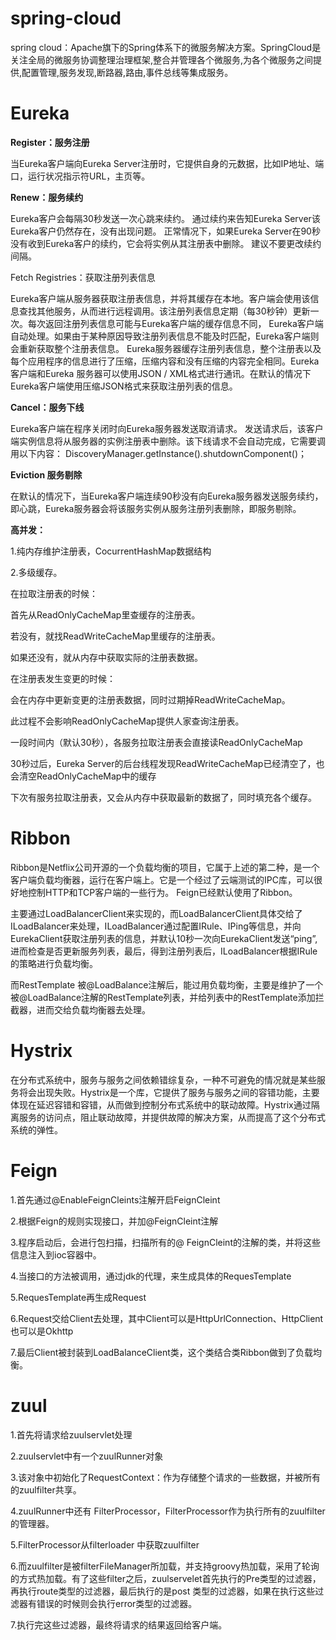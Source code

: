 # spring-cloud
spring cloud：Apache旗下的Spring体系下的微服务解决方案。SpringCloud是关注全局的微服务协调整理治理框架,整合并管理各个微服务,为各个微服务之间提供,配置管理,服务发现,断路器,路由,事件总线等集成服务。

# Eureka
**Register：服务注册**

当Eureka客户端向Eureka Server注册时，它提供自身的元数据，比如IP地址、端口，运行状况指示符URL，主页等。

**Renew：服务续约**

Eureka客户会每隔30秒发送一次心跳来续约。 通过续约来告知Eureka Server该Eureka客户仍然存在，没有出现问题。 正常情况下，如果Eureka Server在90秒没有收到Eureka客户的续约，它会将实例从其注册表中删除。 建议不要更改续约间隔。

Fetch Registries：获取注册列表信息

Eureka客户端从服务器获取注册表信息，并将其缓存在本地。客户端会使用该信息查找其他服务，从而进行远程调用。该注册列表信息定期（每30秒钟）更新一次。每次返回注册列表信息可能与Eureka客户端的缓存信息不同， Eureka客户端自动处理。如果由于某种原因导致注册列表信息不能及时匹配，Eureka客户端则会重新获取整个注册表信息。 Eureka服务器缓存注册列表信息，整个注册表以及每个应用程序的信息进行了压缩，压缩内容和没有压缩的内容完全相同。Eureka客户端和Eureka 服务器可以使用JSON / XML格式进行通讯。在默认的情况下Eureka客户端使用压缩JSON格式来获取注册列表的信息。

**Cancel：服务下线**

Eureka客户端在程序关闭时向Eureka服务器发送取消请求。 发送请求后，该客户端实例信息将从服务器的实例注册表中删除。该下线请求不会自动完成，它需要调用以下内容：
DiscoveryManager.getInstance().shutdownComponent()；

**Eviction 服务剔除**

在默认的情况下，当Eureka客户端连续90秒没有向Eureka服务器发送服务续约，即心跳，Eureka服务器会将该服务实例从服务注册列表删除，即服务剔除。

**高并发：**

1.纯内存维护注册表，CocurrentHashMap数据结构

2.多级缓存。

在拉取注册表的时候：

首先从ReadOnlyCacheMap里查缓存的注册表。

若没有，就找ReadWriteCacheMap里缓存的注册表。

如果还没有，就从内存中获取实际的注册表数据。

在注册表发生变更的时候：
    
会在内存中更新变更的注册表数据，同时过期掉ReadWriteCacheMap。

此过程不会影响ReadOnlyCacheMap提供人家查询注册表。

一段时间内（默认30秒），各服务拉取注册表会直接读ReadOnlyCacheMap

30秒过后，Eureka Server的后台线程发现ReadWriteCacheMap已经清空了，也会清空ReadOnlyCacheMap中的缓存

下次有服务拉取注册表，又会从内存中获取最新的数据了，同时填充各个缓存。

# Ribbon
Ribbon是Netflix公司开源的一个负载均衡的项目，它属于上述的第二种，是一个客户端负载均衡器，运行在客户端上。它是一个经过了云端测试的IPC库，可以很好地控制HTTP和TCP客户端的一些行为。 Feign已经默认使用了Ribbon。

主要通过LoadBalancerClient来实现的，而LoadBalancerClient具体交给了ILoadBalancer来处理，ILoadBalancer通过配置IRule、IPing等信息，并向EurekaClient获取注册列表的信息，并默认10秒一次向EurekaClient发送“ping”,进而检查是否更新服务列表，最后，得到注册列表后，ILoadBalancer根据IRule的策略进行负载均衡。

而RestTemplate 被@LoadBalance注解后，能过用负载均衡，主要是维护了一个被@LoadBalance注解的RestTemplate列表，并给列表中的RestTemplate添加拦截器，进而交给负载均衡器去处理。

# Hystrix
在分布式系统中，服务与服务之间依赖错综复杂，一种不可避免的情况就是某些服务将会出现失败。Hystrix是一个库，它提供了服务与服务之间的容错功能，主要体现在延迟容错和容错，从而做到控制分布式系统中的联动故障。Hystrix通过隔离服务的访问点，阻止联动故障，并提供故障的解决方案，从而提高了这个分布式系统的弹性。

# Feign
1.首先通过@EnableFeignCleints注解开启FeignCleint

2.根据Feign的规则实现接口，并加@FeignCleint注解

3.程序启动后，会进行包扫描，扫描所有的@ FeignCleint的注解的类，并将这些信息注入到ioc容器中。

4.当接口的方法被调用，通过jdk的代理，来生成具体的RequesTemplate

5.RequesTemplate再生成Request

6.Request交给Client去处理，其中Client可以是HttpUrlConnection、HttpClient也可以是Okhttp

7.最后Client被封装到LoadBalanceClient类，这个类结合类Ribbon做到了负载均衡。

# zuul
1.首先将请求给zuulservlet处理

2.zuulservlet中有一个zuulRunner对象

3.该对象中初始化了RequestContext：作为存储整个请求的一些数据，并被所有的zuulfilter共享。

4.zuulRunner中还有 FilterProcessor，FilterProcessor作为执行所有的zuulfilter的管理器。

5.FilterProcessor从filterloader 中获取zuulfilter

6.而zuulfilter是被filterFileManager所加载，并支持groovy热加载，采用了轮询的方式热加载。有了这些filter之后，zuulservelet首先执行的Pre类型的过滤器，再执行route类型的过滤器，最后执行的是post 类型的过滤器，如果在执行这些过滤器有错误的时候则会执行error类型的过滤器。

7.执行完这些过滤器，最终将请求的结果返回给客户端。
